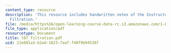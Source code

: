 ```yaml
---
content_type: resource
description: 'This resource includes handwritten notes of the Instructor on the topic:
  Filtration.'
file: /media/https%3A/open-learning-course-data-rc.s3.amazonaws.com/1-85-water-and-wastewater-treatment-engineering-spring-2006/21e601a3b2ad16237aaff40f9b94538f_l07_filtration.pdf
file_type: application/pdf
resourcetype: Document
title: l07_filtration.pdf
uid: 21e601a3-b2ad-1623-7aaf-f40f9b94538f
---
```

